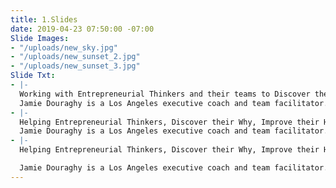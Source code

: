 ```yaml
---
title: 1.Slides
date: 2019-04-23 07:50:00 -07:00
Slide Images:
- "/uploads/new_sky.jpg"
- "/uploads/new_sunset_2.jpg"
- "/uploads/new_sunset_3.jpg"
Slide Txt:
- |-
  Working with Entrepreneurial Thinkers and their teams to Discover their Why, Improve their How and Develop What they do.
  Jamie Douraghy is a Los Angeles executive coach and team facilitator. He helps ambitious people overcome their perceived limitations and develop a life of their choosing. He is both a Gallups Strengths Finder and Why certified coach.
- |-
  Helping Entrepreneurial Thinkers, Discover their Why, Improve their How and Develop Who they are.
  Jamie Douraghy is a Los Angeles executive coach and team facilitator. He helps ambitious people overcome their perceived limitations and develop a life of their choosing. He is both a Gallups Strengths Finder and Why certified coach.
- |-
  Helping Entrepreneurial Thinkers, Discover their Why, Improve their How and Develop Who they are.

  Jamie Douraghy is a Los Angeles executive coach and team facilitator. He helps ambitious people overcome their perceived limitations and develop a life of their choosing. He is both a Gallups Strengths Finder and Why certified coach.
---
```


